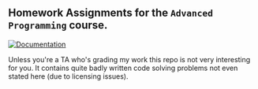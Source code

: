 ## Homework Assignments for the `Advanced Programming` course.
[![Documentation](https://img.shields.io/badge/documentation-online-lightgrey.svg?style=flat)](https://twesterhout.github.io/NWI-I00032-2017-Assignments)

Unless you're a TA who's grading my work this repo is not very interesting for
you. It contains quite badly written code solving problems not even stated here
(due to licensing issues).

